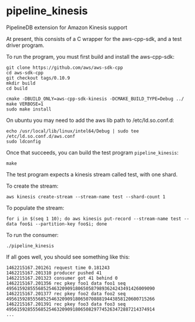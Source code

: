 # pipeline_kinesis

PipelineDB extension for Amazon Kinesis support

At present, this consists of a C wrapper for the aws-cpp-sdk, and a test driver program.

To run the program, you must first build and install the aws-cpp-sdk:

```
git clone https://github.com/aws/aws-sdk-cpp
cd aws-sdk-cpp
git checkout tags/0.10.9
mkdir build
cd build

cmake -DBUILD_ONLY=aws-cpp-sdk-kinesis -DCMAKE_BUILD_TYPE=Debug ../
make VERBOSE=1
sudo make install
```

On ubuntu you may need to add the aws lib path to /etc/ld.so.conf.d:
```
echo /usr/local/lib/linux/intel64/Debug | sudo tee /etc/ld.so.conf.d/aws.conf
sudo ldconfig
```

Once that succeeds, you can build the test program ```pipeline_kinesis```:

```
make
```

The test program expects a kinesis stream called test, with one shard.

To create the stream:

```
aws kinesis create-stream --stream-name test --shard-count 1
```

To populate the stream:

```
for i in $(seq 1 10); do aws kinesis put-record --stream-name test --data foo$i --partition-key foo$i; done
```

To run the consumer:

```
./pipeline_kinesis
```

If all goes well, you should see something like this:

```
1462215167.201261 request time 0.181243
1462215167.201310 producer pushed 41
1462215167.201323 consumer got 41 behind 0
1462215167.201356 rec pkey foo1 data foo1 seq 49561592855568525463209091806505879893624243491426009090
1462215167.201377 rec pkey foo2 data foo2 seq 49561592855568525463209091806507088819443858120600715266
1462215167.201391 rec pkey foo3 data foo3 seq 49561592855568525463209091806508297745263472887214374914
...
```
